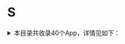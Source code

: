 # S
<details>
<summary>
本目录共收录40个App，详情见如下：
</summary>

- [snapchat](https://github.com/zirawell/R-Store/tree/main/Rule/QuanX/Adblock/App/S/snapchat)
- [soul](https://github.com/zirawell/R-Store/tree/main/Rule/QuanX/Adblock/App/S/soul)
- [speedtest](https://github.com/zirawell/R-Store/tree/main/Rule/QuanX/Adblock/App/S/speedtest)
- [spotify](https://github.com/zirawell/R-Store/tree/main/Rule/QuanX/Adblock/App/S/spotify)
- [swiftgram](https://github.com/zirawell/R-Store/tree/main/Rule/QuanX/Adblock/App/S/swiftgram)
- [三号动漫](https://github.com/zirawell/R-Store/tree/main/Rule/QuanX/Adblock/App/S/%E4%B8%89%E5%8F%B7%E5%8A%A8%E6%BC%AB)
- [三联中读](https://github.com/zirawell/R-Store/tree/main/Rule/QuanX/Adblock/App/S/%E4%B8%89%E8%81%94%E4%B8%AD%E8%AF%BB)
- [上岸鸭公考](https://github.com/zirawell/R-Store/tree/main/Rule/QuanX/Adblock/App/S/%E4%B8%8A%E5%B2%B8%E9%B8%AD%E5%85%AC%E8%80%83)
- [上汽大众](https://github.com/zirawell/R-Store/tree/main/Rule/QuanX/Adblock/App/S/%E4%B8%8A%E6%B1%BD%E5%A4%A7%E4%BC%97)
- [上海交通卡](https://github.com/zirawell/R-Store/tree/main/Rule/QuanX/Adblock/App/S/%E4%B8%8A%E6%B5%B7%E4%BA%A4%E9%80%9A%E5%8D%A1)
- [上海银行](https://github.com/zirawell/R-Store/tree/main/Rule/QuanX/Adblock/App/S/%E4%B8%8A%E6%B5%B7%E9%93%B6%E8%A1%8C)
- [上银美好生活](https://github.com/zirawell/R-Store/tree/main/Rule/QuanX/Adblock/App/S/%E4%B8%8A%E9%93%B6%E7%BE%8E%E5%A5%BD%E7%94%9F%E6%B4%BB)
- [书旗小说](https://github.com/zirawell/R-Store/tree/main/Rule/QuanX/Adblock/App/S/%E4%B9%A6%E6%97%97%E5%B0%8F%E8%AF%B4)
- [什么值得买](https://github.com/zirawell/R-Store/tree/main/Rule/QuanX/Adblock/App/S/%E4%BB%80%E4%B9%88%E5%80%BC%E5%BE%97%E4%B9%B0)
- [四季線上](https://github.com/zirawell/R-Store/tree/main/Rule/QuanX/Adblock/App/S/%E5%9B%9B%E5%AD%A3%E7%B7%9A%E4%B8%8A)
- [四川航空](https://github.com/zirawell/R-Store/tree/main/Rule/QuanX/Adblock/App/S/%E5%9B%9B%E5%B7%9D%E8%88%AA%E7%A9%BA)
- [少数派](https://github.com/zirawell/R-Store/tree/main/Rule/QuanX/Adblock/App/S/%E5%B0%91%E6%95%B0%E6%B4%BE)
- [山姆会员商店](https://github.com/zirawell/R-Store/tree/main/Rule/QuanX/Adblock/App/S/%E5%B1%B1%E5%A7%86%E4%BC%9A%E5%91%98%E5%95%86%E5%BA%97)
- [扫描全能王](https://github.com/zirawell/R-Store/tree/main/Rule/QuanX/Adblock/App/S/%E6%89%AB%E6%8F%8F%E5%85%A8%E8%83%BD%E7%8E%8B)
- [搜狐](https://github.com/zirawell/R-Store/tree/main/Rule/QuanX/Adblock/App/S/%E6%90%9C%E7%8B%90)
- [搜狗输入法](https://github.com/zirawell/R-Store/tree/main/Rule/QuanX/Adblock/App/S/%E6%90%9C%E7%8B%97%E8%BE%93%E5%85%A5%E6%B3%95)
- [收银通商户端](https://github.com/zirawell/R-Store/tree/main/Rule/QuanX/Adblock/App/S/%E6%94%B6%E9%93%B6%E9%80%9A%E5%95%86%E6%88%B7%E7%AB%AF)
- [数字人民币](https://github.com/zirawell/R-Store/tree/main/Rule/QuanX/Adblock/App/S/%E6%95%B0%E5%AD%97%E4%BA%BA%E6%B0%91%E5%B8%81)
- [旅途随身听](https://github.com/zirawell/R-Store/tree/main/Rule/QuanX/Adblock/App/S/%E6%97%85%E9%80%94%E9%9A%8F%E8%BA%AB%E5%90%AC)
- [水印相机](https://github.com/zirawell/R-Store/tree/main/Rule/QuanX/Adblock/App/S/%E6%B0%B4%E5%8D%B0%E7%9B%B8%E6%9C%BA)
- [深圳通](https://github.com/zirawell/R-Store/tree/main/Rule/QuanX/Adblock/App/S/%E6%B7%B1%E5%9C%B3%E9%80%9A)
- [省钱快报](https://github.com/zirawell/R-Store/tree/main/Rule/QuanX/Adblock/App/S/%E7%9C%81%E9%92%B1%E5%BF%AB%E6%8A%A5)
- [神舟专车](https://github.com/zirawell/R-Store/tree/main/Rule/QuanX/Adblock/App/S/%E7%A5%9E%E8%88%9F%E4%B8%93%E8%BD%A6)
- [肆客足球](https://github.com/zirawell/R-Store/tree/main/Rule/QuanX/Adblock/App/S/%E8%82%86%E5%AE%A2%E8%B6%B3%E7%90%83)
- [苏e行](https://github.com/zirawell/R-Store/tree/main/Rule/QuanX/Adblock/App/S/%E8%8B%8Fe%E8%A1%8C)
- [苏周到](https://github.com/zirawell/R-Store/tree/main/Rule/QuanX/Adblock/App/S/%E8%8B%8F%E5%91%A8%E5%88%B0)
- [苏宁易购](https://github.com/zirawell/R-Store/tree/main/Rule/QuanX/Adblock/App/S/%E8%8B%8F%E5%AE%81%E6%98%93%E8%B4%AD)
- [苏打校园](https://github.com/zirawell/R-Store/tree/main/Rule/QuanX/Adblock/App/S/%E8%8B%8F%E6%89%93%E6%A0%A1%E5%9B%AD)
- [识货](https://github.com/zirawell/R-Store/tree/main/Rule/QuanX/Adblock/App/S/%E8%AF%86%E8%B4%A7)
- [闪动校园](https://github.com/zirawell/R-Store/tree/main/Rule/QuanX/Adblock/App/S/%E9%97%AA%E5%8A%A8%E6%A0%A1%E5%9B%AD)
- [闪现一下](https://github.com/zirawell/R-Store/tree/main/Rule/QuanX/Adblock/App/S/%E9%97%AA%E7%8E%B0%E4%B8%80%E4%B8%8B)
- [随手记](https://github.com/zirawell/R-Store/tree/main/Rule/QuanX/Adblock/App/S/%E9%9A%8F%E6%89%8B%E8%AE%B0)
- [顺丰快递](https://github.com/zirawell/R-Store/tree/main/Rule/QuanX/Adblock/App/S/%E9%A1%BA%E4%B8%B0%E5%BF%AB%E9%80%92)
- [首旅如家](https://github.com/zirawell/R-Store/tree/main/Rule/QuanX/Adblock/App/S/%E9%A6%96%E6%97%85%E5%A6%82%E5%AE%B6)
- [首汽约车](https://github.com/zirawell/R-Store/tree/main/Rule/QuanX/Adblock/App/S/%E9%A6%96%E6%B1%BD%E7%BA%A6%E8%BD%A6)

</details>